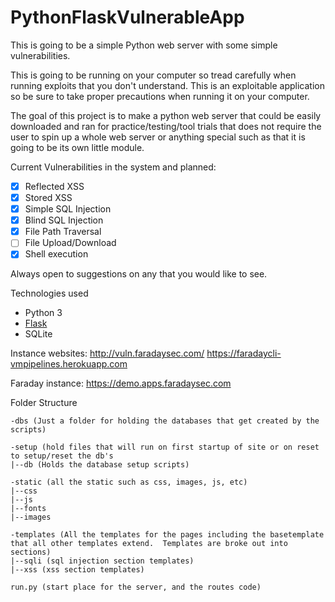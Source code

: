 # PythonFlaskVulnerableApp
This is going to be a simple Python web server with some simple vulnerabilities.


This is going to be running on your computer so tread carefully when running exploits that you don't understand.  This is an exploitable application so be sure to take proper precautions when running it on your computer.


The goal of this project is to make a python web server that could be easily downloaded and ran for practice/testing/tool trials that
does not require the user to spin up a whole web server or anything special such as that it is going to be its own little module.

Current Vulnerabilities in the system and planned:
- [x] Reflected XSS
- [x] Stored XSS
- [x] Simple SQL Injection
- [x] Blind SQL Injection
- [x] File Path Traversal
- [ ] File Upload/Download
- [x] Shell execution

Always open to suggestions on any that you would like to see.

Technologies used
- Python 3
- [Flask](http://flask.pocoo.org/)
- SQLite

Instance websites: 
http://vuln.faradaysec.com/ 
https://faradaycli-vmpipelines.herokuapp.com

Faraday instance:
https://demo.apps.faradaysec.com 


Folder Structure
```
-dbs (Just a folder for holding the databases that get created by the scripts)

-setup (hold files that will run on first startup of site or on reset to setup/reset the db's
|--db (Holds the database setup scripts)

-static (all the static such as css, images, js, etc)
|--css
|--js
|--fonts
|--images

-templates (All the templates for the pages including the basetemplate that all other templates extend.  Templates are broke out into sections)
|--sqli (sql injection section templates)
|--xss (xss section templates)

run.py (start place for the server, and the routes code)
```
